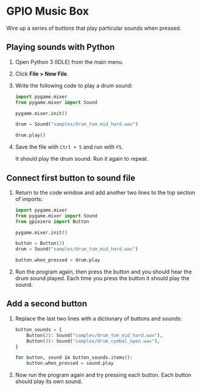 # GPIO Music Box

Wire up a series of buttons that play particular sounds when pressed.

## Playing sounds with Python

1. Open Python 3 (IDLE) from the main menu.

1. Click **File > New File**.

1. Write the following code to play a drum sound:

    ```python
    import pygame.mixer
    from pygame.mixer import Sound

    pygame.mixer.init()

    drum = Sound("samples/drum_tom_mid_hard.wav")

    drum.play()
    ```

1. Save the file with `Ctrl + S` and run with `F5`.

    It should play the drum sound. Run it again to repeat.

## Connect first button to sound file

1. Return to the code window and add another two lines to the top section of imports:

    ```python
    import pygame.mixer
    from pygame.mixer import Sound
    from gpiozero import Button

    pygame.mixer.init()

    button = Button(2)
    drum = Sound("samples/drum_tom_mid_hard.wav")

    button.when_pressed = drum.play
    ```

1. Run the program again, then press the button and you should hear the drum sound played. Each time you press the button it should play the sound.

## Add a second button

1. Replace the last two lines with a dictionary of buttons and sounds:

    ```python
    button_sounds = {
        Button(2): Sound("samples/drum_tom_mid_hard.wav"),
        Button(3): Sound("samples/drum_cymbal_open.wav"),
    }

    for button, sound in button_sounds.items():
        button.when_pressed = sound.play
    ```

1. Now run the program again and try pressing each button. Each button should play its own sound.
